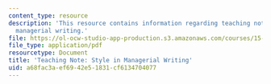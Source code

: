 ```yaml
---
content_type: resource
description: 'This resource contains information regarding teaching note: style in
  managerial writing.'
file: https://ol-ocw-studio-app-production.s3.amazonaws.com/courses/15-279-management-communication-for-undergraduates-fall-2012/a68fac3aef6942e51831cf6134704077_MIT15_279F12_stylMngrWrtng.pdf
file_type: application/pdf
resourcetype: Document
title: 'Teaching Note: Style in Managerial Writing'
uid: a68fac3a-ef69-42e5-1831-cf6134704077
---
```

